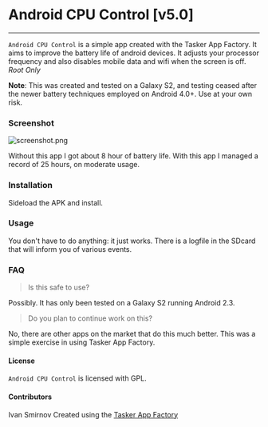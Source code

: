 # Android CPU Control [v5.0]
***


`Android CPU Control` is a simple app created with the Tasker App Factory. It aims to improve the battery life of android devices. It adjusts your processor frequency and also disables mobile data and wifi when the screen is off. 
*Root Only*

**Note**: This was created and tested on a Galaxy S2, and testing ceased after the newer battery techniques employed on Android 4.0+. Use at your own risk.

### Screenshot

![screenshot.png]()

Without this app I got about 8 hour of battery life. With this app I managed a record of 25 hours, on moderate usage.


### Installation

Sideload the APK and install. 

### Usage

You don't have to do anything: it just works. There is a logfile in the SDcard that will inform you of various events.

### FAQ

> Is this safe to use?

Possibly. It has only been tested on a Galaxy S2 running Android 2.3.

> Do you plan to continue work on this?

No, there are other apps on the market that do this much better. This was a simple exercise in using Tasker App Factory.


#### License

`Android CPU Control` is licensed with GPL. 

#### Contributors

Ivan Smirnov
Created using the [ Tasker App Factory ](https://play.google.com/store/apps/details?id=net.dinglisch.android.appfactory) 
